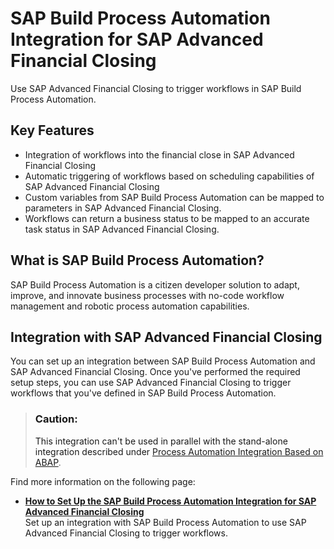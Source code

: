 <!-- loio0ec464ac3fab4c29b153e9bfe311994a -->

# SAP Build Process Automation Integration for SAP Advanced Financial Closing

Use SAP Advanced Financial Closing to trigger workflows in SAP Build Process Automation.



<a name="loio0ec464ac3fab4c29b153e9bfe311994a__section_r2f_gbj_rdc"/>

## Key Features



-   Integration of workflows into the financial close in SAP Advanced Financial Closing
-   Automatic triggering of workflows based on scheduling capabilities of SAP Advanced Financial Closing
-   Custom variables from SAP Build Process Automation can be mapped to parameters in SAP Advanced Financial Closing.
-   Workflows can return a business status to be mapped to an accurate task status in SAP Advanced Financial Closing.



<a name="loio0ec464ac3fab4c29b153e9bfe311994a__section_kys_tnr_zcc"/>

## What is SAP Build Process Automation?

SAP Build Process Automation is a citizen developer solution to adapt, improve, and innovate business processes with no-code workflow management and robotic process automation capabilities.



<a name="loio0ec464ac3fab4c29b153e9bfe311994a__section_pd1_vnr_zcc"/>

## Integration with SAP Advanced Financial Closing

You can set up an integration between SAP Build Process Automation and SAP Advanced Financial Closing. Once you've performed the required setup steps, you can use SAP Advanced Financial Closing to trigger workflows that you've defined in SAP Build Process Automation.

> ### Caution:  
> This integration can't be used in parallel with the stand-alone integration described under [Process Automation Integration Based on ABAP](process-automation-integration-based-on-abap-a1d7fe3.md).

Find more information on the following page:

-   **[How to Set Up the SAP Build Process Automation Integration for SAP Advanced Financial Closing](how-to-set-up-the-sap-build-process-automation-integration-for-sap-advanced-financial-cl-0d8e37f.md "Set up an integration with SAP Build Process
                                                  Automation to use SAP Advanced Financial
                                                  Closing to trigger workflows. ")**  
Set up an integration with SAP Build Process Automation to use SAP Advanced Financial Closing to trigger workflows.


